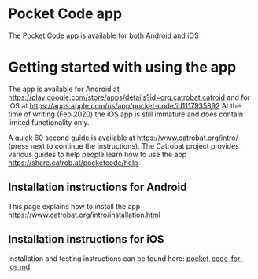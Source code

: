 # Pocket Code app
The Pocket Code app is available for both Android and iOS

# Getting started with using the app
The app is available for Android at https://play.google.com/store/apps/details?id=org.catrobat.catroid and for iOS at https://apps.apple.com/us/app/pocket-code/id1117935892 At the time of writing (Feb 2020) the iOS app is still immature and does contain limited functionality only.

A quick 60 second guide is available at https://www.catrobat.org/intro/ (press next to continue the instructions). The Catrobat project provides various guides to help people learn how to use the app https://share.catrob.at/pocketcode/help


## Installation instructions for Android
This page explains how to install the app https://www.catrobat.org/intro/installation.html

## Installation instructions for iOS
Installation and testing instructions can be found here: [pocket-code-for-ios.md](./pocket-code-for-ios.md)
